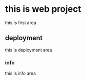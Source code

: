 # this is web project

this is first area

## deployment 

this is deployment area

### info

this is info area
